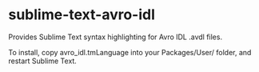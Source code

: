 sublime-text-avro-idl
=====================

Provides Sublime Text syntax highlighting for Avro IDL .avdl files.

To install, copy avro_idl.tmLanguage into your Packages/User/ folder, and restart Sublime Text.
